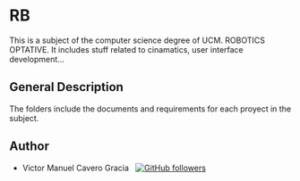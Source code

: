# RB

This is a subject of the computer science degree of UCM. ROBOTICS OPTATIVE.
It includes stuff related to cinamatics, user interface development...

## General Description 

The folders include the documents and requirements for each proyect in the subject.

## Author

* Victor Manuel Cavero Gracia &nbsp; [![GitHub followers](https://img.shields.io/github/followers/victorcavero14?label=%40victorcavero14&style=social)](https://github.com/victorcavero14)


